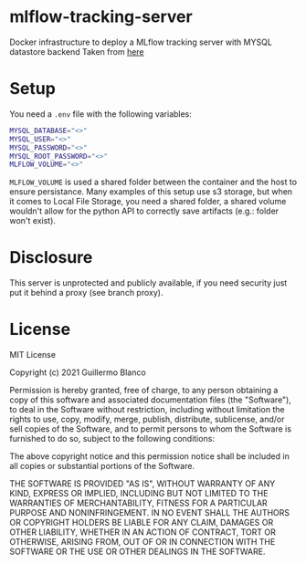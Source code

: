 # mlflow-tracking-server
Docker infrastructure to deploy a MLflow tracking server with MYSQL datastore backend
Taken from [here](https://towardsdatascience.com/deploy-mlflow-with-docker-compose-8059f16b6039)

# Setup
You need a `.env` file with the following variables:
```bash
MYSQL_DATABASE="<>"
MYSQL_USER="<>"
MYSQL_PASSWORD="<>"
MYSQL_ROOT_PASSWORD="<>"
MLFLOW_VOLUME="<>"
```

`MLFLOW_VOLUME` is used a shared folder between the container and the host to
ensure persistance. Many examples of this setup use s3 storage, but when it
comes to Local File Storage, you need a shared folder, a shared volume wouldn't
allow for the python API to correctly save artifacts (e.g.: folder won't
exist).

# Disclosure
This server is unprotected and publicly available, if you need security just
put it behind a proxy (see branch proxy).

# License
MIT License

Copyright (c) 2021 Guillermo Blanco

Permission is hereby granted, free of charge, to any person obtaining a copy
of this software and associated documentation files (the "Software"), to deal
in the Software without restriction, including without limitation the rights
to use, copy, modify, merge, publish, distribute, sublicense, and/or sell
copies of the Software, and to permit persons to whom the Software is
furnished to do so, subject to the following conditions:

The above copyright notice and this permission notice shall be included in all
copies or substantial portions of the Software.

THE SOFTWARE IS PROVIDED "AS IS", WITHOUT WARRANTY OF ANY KIND, EXPRESS OR
IMPLIED, INCLUDING BUT NOT LIMITED TO THE WARRANTIES OF MERCHANTABILITY,
FITNESS FOR A PARTICULAR PURPOSE AND NONINFRINGEMENT. IN NO EVENT SHALL THE
AUTHORS OR COPYRIGHT HOLDERS BE LIABLE FOR ANY CLAIM, DAMAGES OR OTHER
LIABILITY, WHETHER IN AN ACTION OF CONTRACT, TORT OR OTHERWISE, ARISING FROM,
OUT OF OR IN CONNECTION WITH THE SOFTWARE OR THE USE OR OTHER DEALINGS IN THE
SOFTWARE.
